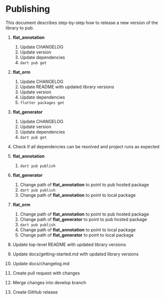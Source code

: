 # Publishing

This document describes step-by-step how to release a new version of the library to pub.

1. **flat_annotation**
    1. Update CHANGELOG
    1. Update version
    1. Update dependencies
    1. `dart pub get`
    
1. **flat_orm**
    1. Update CHANGELOG
    1. Update README with updated library versions
    1. Update version
    1. Update dependencies
    1. `flutter packages get`
    
1. **flat_generator**
    1. Update CHANGELOG
    1. Update version
    1. Update dependencies
    1. `dart pub get`

1. Check if all dependencies can be resolved and project runs as expected

1. **flat_annotation**
    1. `dart pub publish`
    
1. **flat_generator**
    1. Change path of **flat_annotation** to point to pub hosted package
    1. `dart pub publish`
    1. Change path of **flat_annotation** to point to local package

1. **flat_orm**
    1. Change path of **flat_annotation** to point to pub hosted package
    1. Change path of **flat_generator** to point to pub hosted package
    1. `dart pub publish`
    1. Change path of **flat_annotation** to point to local package
    1. Change path of **flat_generator** to point to local package

1. Update top-level README with updated library versions

1. Update docs/getting-started.md with updated library versions

1. Update docs/changelog.md
  	
1. Create pull request with changes

1. Merge changes into develop branch

1. Create GitHub release
